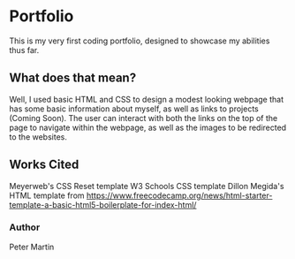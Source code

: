 # Portfolio #
This is my very first coding portfolio, designed to showcase my abilities thus far.

## What does that mean? ##
Well, I used basic HTML and CSS to design a modest looking webpage that has some basic information about myself, as well as links to projects (Coming Soon). 
The user can interact with both the links on the top of the page to navigate within the webpage, as well as the images to be redirected to the websites.

## Works Cited ##
Meyerweb's CSS Reset template
W3 Schools CSS template
Dillon Megida's HTML template from https://www.freecodecamp.org/news/html-starter-template-a-basic-html5-boilerplate-for-index-html/





### Author ###
Peter Martin
